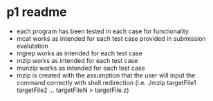 # p1 readme

- each program has been tested in each case for functionality
- mcat works as intended for each test case provided in submission evalutation
- mgrep works as intended for each test case
- mzip works as intended for each test case
- munzip works as intended for each test case
- mzip is created with the assumption that the user will input the command correctly with shell redirection (i.e. ./mzip targetFile1 targetFile2 ... targetFileN > targetFile.z)


